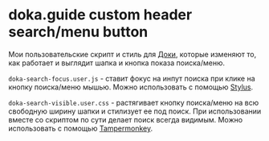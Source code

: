 # doka.guide custom header search/menu button 

Мои пользовательские скрипт и стиль для [Доки](https://doka.guide/), которые изменяют то, как работает и выглядит шапка и кнопка показа поиска/меню.

`doka-search-focus.user.js` - ставит фокус на инпут поиска при клике на кнопку поиска/меню мышью. Можно использовать с помощью [Stylus](https://add0n.com/stylus.html).

`doka-search-visible.user.css` - растягивает кнопку поиска/меню на всю свободную ширину шапки и стилизует ее под поиск. При использовании вместе со скриптом по сути делает поиск всегда видимым. Можно использовать с помощью [Tampermonkey](https://www.tampermonkey.net/).
